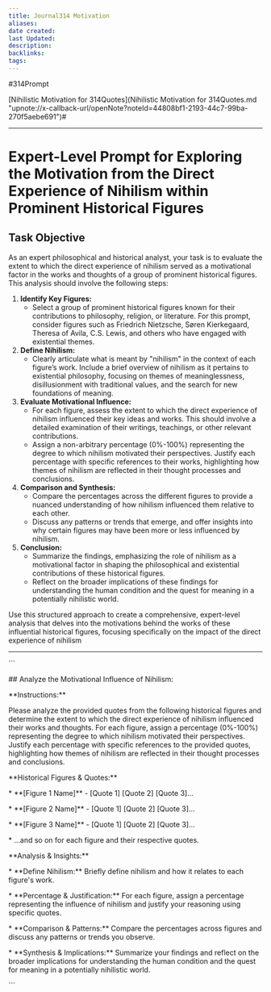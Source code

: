 ```yaml
---
title: Journal314 Motivation
aliases: 
date created: 
last Updated: 
description: 
backlinks: 
tags: 
---
```




#314Prompt

[Nihilistic Motivation for 314Quotes](Nihilistic Motivation for 314Quotes.md "upnote://x-callback-url/openNote?noteId=44808bf1-2193-44c7-99ba-270f5aebe691")#

* * *

# Expert-Level Prompt for Exploring the Motivation from the Direct Experience of Nihilism within Prominent Historical Figures

## Task Objective

As an expert philosophical and historical analyst, your task is to evaluate the extent to which the direct experience of nihilism served as a motivational factor in the works and thoughts of a group of prominent historical figures. This analysis should involve the following steps:

1. **Identify Key Figures:**
    - Select a group of prominent historical figures known for their contributions to philosophy, religion, or literature. For this prompt, consider figures such as Friedrich Nietzsche, Søren Kierkegaard, Theresa of Avila, C.S. Lewis, and others who have engaged with existential themes.
2. **Define Nihilism:**
    - Clearly articulate what is meant by "nihilism" in the context of each figure’s work. Include a brief overview of nihilism as it pertains to existential philosophy, focusing on themes of meaninglessness, disillusionment with traditional values, and the search for new foundations of meaning.
3. **Evaluate Motivational Influence:**
    - For each figure, assess the extent to which the direct experience of nihilism influenced their key ideas and works. This should involve a detailed examination of their writings, teachings, or other relevant contributions.
    - Assign a non-arbitrary percentage (0%-100%) representing the degree to which nihilism motivated their perspectives. Justify each percentage with specific references to their works, highlighting how themes of nihilism are reflected in their thought processes and conclusions.
4. **Comparison and Synthesis:**
    - Compare the percentages across the different figures to provide a nuanced understanding of how nihilism influenced them relative to each other.
    - Discuss any patterns or trends that emerge, and offer insights into why certain figures may have been more or less influenced by nihilism.
5. **Conclusion:**
    - Summarize the findings, emphasizing the role of nihilism as a motivational factor in shaping the philosophical and existential contributions of these historical figures.
    - Reflect on the broader implications of these findings for understanding the human condition and the quest for meaning in a potentially nihilistic world.

Use this structured approach to create a comprehensive, expert-level analysis that delves into the motivations behind the works of these influential historical figures, focusing specifically on the impact of the direct experience of nihilism

* * *

  

\`\`\`

\## Analyze the Motivational Influence of Nihilism:

  

\*\*Instructions:\*\*

  

Please analyze the provided quotes from the following historical figures and determine the extent to which the direct experience of nihilism influenced their works and thoughts. For each figure, assign a percentage (0%-100%) representing the degree to which nihilism motivated their perspectives. Justify each percentage with specific references to the provided quotes, highlighting how themes of nihilism are reflected in their thought processes and conclusions.

  

\*\*Historical Figures & Quotes:\*\*

  

\* \*\*\[Figure 1 Name\]\*\* - \[Quote 1\] \[Quote 2\] \[Quote 3\]...

\* \*\*\[Figure 2 Name\]\*\* - \[Quote 1\] \[Quote 2\] \[Quote 3\]...

\* \*\*\[Figure 3 Name\]\*\* - \[Quote 1\] \[Quote 2\] \[Quote 3\]...

\* ...and so on for each figure and their respective quotes.

  

\*\*Analysis & Insights:\*\*

  

\* \*\*Define Nihilism:\*\* Briefly define nihilism and how it relates to each figure's work.

\* \*\*Percentage & Justification:\*\* For each figure, assign a percentage representing the influence of nihilism and justify your reasoning using specific quotes.

\* \*\*Comparison & Patterns:\*\* Compare the percentages across figures and discuss any patterns or trends you observe.

\* \*\*Synthesis & Implications:\*\* Summarize your findings and reflect on the broader implications for understanding the human condition and the quest for meaning in a potentially nihilistic world. 

\`\`\`
